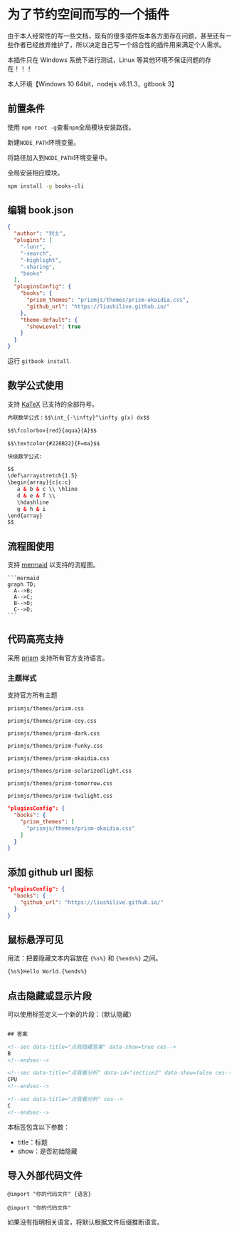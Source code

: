 # 为了节约空间而写的一个插件

由于本人经常性的写一些文档，现有的很多插件版本各方面存在问题，甚至还有一些作者已经放弃维护了，所以决定自己写一个综合性的插件用来满足个人需求。

本插件只在 Windows 系统下进行测试，Linux 等其他环境不保证问题的存在！！！

本人环境【Windows 10 64bit，nodejs v8.11.3，gitbook 3】

## 前置条件

使用 `npm root -g`查看`npm`全局模块安装路径。

新建`NODE_PATH`环境变量。

将路径加入到`NODE_PATH`环境变量中。

全局安装相应模块。

```bash
npm install -g books-cli
```

## 编辑 book.json

```json
{
  "author": "刘士",
  "plugins": [
    "-lunr",
    "-search",
    "-highlight",
    "-sharing",
    "books"
  ],
  "pluginsConfig": {
    "books": {
      "prism_themes": "prismjs/themes/prism-okaidia.css",
      "github_url": "https://liushilive.github.io/"
    },
    "theme-default": {
      "showLevel": true
    }
  }
}
```

运行 `gitbook install`.

## 数学公式使用

支持 [KaTeX](https://khan.github.io/KaTeX/docs/supported.html) 已支持的全部符号。

```html
内联数学公式：$$\int_{-\infty}^\infty g(x) dx$$

$$\fcolorbox{red}{aqua}{A}$$

$$\textcolor{#228B22}{F=ma}$$

块级数学公式:

$$
\def\arraystretch{1.5}
\begin{array}{c|c:c}
   a & b & c \\ \hline
   d & e & f \\
   \hdashline
   g & h & i
\end{array}
$$
```

## 流程图使用

支持 [mermaid](https://mermaidjs.github.io/) 以支持的流程图。

    ```mermaid
    graph TD;
      A-->B;
      A-->C;
      B-->D;
      C-->D;
    ```

## 代码高亮支持

采用 [prism](https://prismjs.com/) 支持所有官方支持语言。

### 主题样式

支持官方所有主题

`prismjs/themes/prism.css`

`prismjs/themes/prism-coy.css`

`prismjs/themes/prism-dark.css`

`prismjs/themes/prism-funky.css`

`prismjs/themes/prism-okaidia.css`

`prismjs/themes/prism-solarizedlight.css`

`prismjs/themes/prism-tomorrow.css`

`prismjs/themes/prism-twilight.css`

```json
"pluginsConfig": {
  "books": {
    "prism_themes": [
      "prismjs/themes/prism-okaidia.css"
    ]
  }
}
```

## 添加 github url 图标

```json
"pluginsConfig": {
  "books": {
    "github_url": "https://liushilive.github.io/"
  }
}
```

## 鼠标悬浮可见

用法：把要隐藏文本内容放在 `{%s%}` 和 `{%ends%}` 之间。

```html
{%s%}Hello World.{%ends%}
```

## 点击隐藏或显示片段

可以使用标签定义一个新的片段：（默认隐藏）

```html

## 答案

<!--sec data-title="点我隐藏答案" data-show=true ces-->
B
<!--endsec-->

<!--sec data-title="点我看分析" data-id="section2" data-show=false ces-->
CPU
<!--endsec-->

<!--sec data-title="点我看分析" ces-->
C
<!--endsec-->

```

本标签包含以下参数：

* title：标题
* show：是否初始隐藏

## 导入外部代码文件

`@import "你的代码文件" {语言}`

`@import "你的代码文件"`

如果没有指明相关语言，将默认根据文件后缀推断语言。
